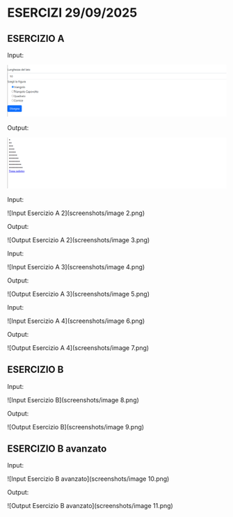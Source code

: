# ESERCIZI 29/09/2025

## ESERCIZIO A

Input:

![Input Esercizio A 1](screenshots/image.png)

Output:

![Output Esercizio A 1](screenshots/image_1.png)

Input:

![Input Esercizio A 2](screenshots/image 2.png)

Output:

![Output Esercizio A 2](screenshots/image 3.png)

Input:

![Input Esercizio A 3](screenshots/image 4.png)

Output:

![Output Esercizio A 3](screenshots/image 5.png)

Input:

![Input Esercizio A 4](screenshots/image 6.png)

Output:

![Output Esercizio A 4](screenshots/image 7.png)

## ESERCIZIO B

Input:

![Input Esercizio B](screenshots/image 8.png)

Output:

![Output Esercizio B](screenshots/image 9.png)

## ESERCIZIO B avanzato

Input:

![Input Esercizio B avanzato](screenshots/image 10.png)

Output:

![Output Esercizio B avanzato](screenshots/image 11.png)
